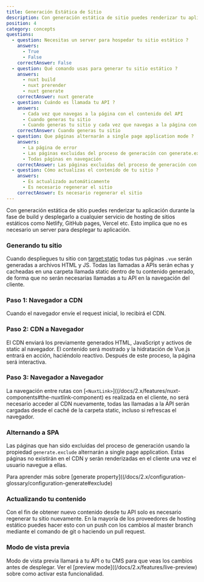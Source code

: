 ```yaml
---
title: Generación Estática de Sitio
description: Con generación estática de sitio puedes renderizar tu aplicación durante la fase de build y desplegarlo a cualquier servicio de hosting de sitios estáticos como Netlify, GitHub pages, Vercel etc.
position: 4
category: concepts
questions:
  - question: Necesitas un server para hospedar tu sitio estático ?
    answers:
      - True
      - False
    correctAnswer: False
  - question: Qué comando usas para generar tu sitio estático ?
    answers:
      - nuxt build
      - nuxt prerender
      - nuxt generate
    correctAnswer: nuxt generate
  - question: Cuándo es llamada tu API ?
    answers:
      - Cada vez que navegas a la página con el contenido del API
      - Cuando generas tu sitio
      - Cuando generas tu sitio y cada vez que navegas a la página con el contenido del API
    correctAnswer: Cuando generas tu sitio
  - question: Que páginas alternarán a single page application mode ?
    answers:
      - La página de error
      - Las páginas excluidas del proceso de generación con generate.excludes
      - Todas páginas en navegación
    correctAnswer: Las páginas excluidas del proceso de generación con generate.excludes
  - question: Cómo actualizas el contenido de tu sitio ?
    answers:
      - Es actualizado automáticamente
      - Es necesario regenerar el sitio
    correctAnswer: Es necesario regenerar el sitio
---
```


Con generación estática de sitio puedes renderizar tu aplicación durante la fase de build y desplegarlo a cualquier servicio de hosting de sitios estáticos como Netlify, GitHub pages, Vercel etc. Esto implica que no es necesario un server para desplegar tu aplicación.

### Generando tu sitio

Cuando despliegues tu sitio con [target:static](/docs/2.x/features/deployment-targets#static-hosting) todas tus páginas `.vue` serán generadas a archivos HTML y JS. Todas las llamadas a APIs serán echas y cacheadas en una carpeta llamada static dentro de tu contenido generado, de forma que no serán necesarias llamadas a tu API en la navegación del cliente.

### Paso 1: Navegador a CDN

Cuando el navegador envíe el request inicial, lo recibirá el CDN.

### Paso 2: CDN a Navegador

El CDN enviará los previamente generados HTML, JavaScript y activos de static al navegador.
El contenido será mostrado y la hidratación de Vue.js entrará en acción, haciéndolo reactivo. Después de este proceso, la página será interactiva.

### Paso 3: Navegador a Navegador

La navegación entre rutas con [`<NuxtLink>`]((/docs/2.x/features/nuxt-components#the-nuxtlink-component) es realizada en el cliente, no será necesario acceder al CDN nuevamente, todas las llamadas a la API serán cargadas desde el caché de la carpeta static, incluso si refrescas el navegador.

### Alternando a SPA

Las páginas que han sido excluidas del proceso de generación usando la propiedad `generate.exclude` alternarán a single page application. Estas páginas no existirán en el CDN y serán renderizadas en el cliente una vez el usuario navegue a ellas.

<base-alert type="next">

Para aprender más sobre [generate property]((/docs/2.x/configuration-glossary/configuration-generate#exclude)

</base-alert>

### Actualizando tu contenido

Con el fin de obtener nuevo contenido desde tu API solo es necesario regenerar tu sitio nuevamente. En la mayoría de los proveedores de hosting estático puedes hacer esto con un push con los cambios al master branch mediante el comando de git o haciendo un pull request.

### Modo de vista previa

Modo de vista previa llamará a tu API o tu CMS para que veas los cambios antes de desplegar. Ver el [preview mode]((/docs/2.x/features/live-preview) sobre como activar esta funcionalidad.

<quiz :questions="questions"></quiz>
